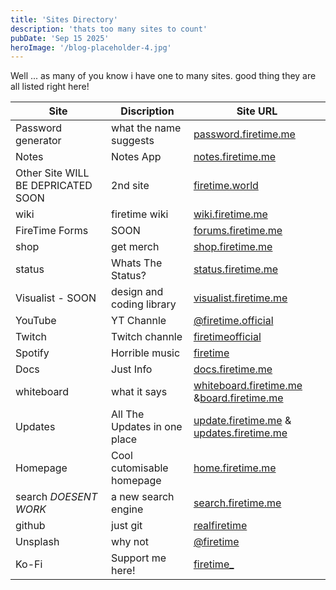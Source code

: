 ```yaml
---
title: 'Sites Directory'
description: 'thats too many sites to count'
pubDate: 'Sep 15 2025'
heroImage: '/blog-placeholder-4.jpg'
---
```


Well ... as many of you know i have one to many sites. good thing they are all listed right here!


|Site|Discription|Site URL|
| --------- | -------- | ------ |
|Password generator|what the name suggests|[password.firetime.me](https://password.firetime.me)|
|Notes|Notes App|[notes.firetime.me](https://notes.firetime)|
|Other Site WILL BE DEPRICATED SOON|2nd site|[firetime.world](https://firetime.world)|
|wiki|firetime wiki|[wiki.firetime.me](https://wiki.firetime.me)|
|FireTime Forms|SOON|[forums.firetime.me](https://forums.firetime.me)|
| shop               | get merch                   | [shop.firetime.me](https://shop.firetime.me)|
| status             | Whats The Status?           | [status.firetime.me](https://status.firetime.me)|
| Visualist - SOON   | design and coding library   | [visualist.firetime.me](https://visualist.firetime.me)|
| YouTube            | YT Channle                  | [@firetime.official](https://youtube.com/@firetime.official)|
| Twitch             | Twitch channle              | [firetimeofficial](https://twitch.tv/firetimeofficial)|
| Spotify            | Horrible music              | [firetime](https://open.spotify.com/artist/1dav6Y0oeLxQyDyByHUfBysi=EDtncBfeSheEe7bfEASfRQ)|
| Docs               | Just Info                   | [docs.firetime.me](https://docs.firetime.me)|
| whiteboard         | what it says                | [whiteboard.firetime.me](https://whiteboard.firetime.me) &[board.firetime.me](https://board.firetime.me)|
| Updates            | All The Updates in one place | [update.firetime.me](https://update.firetime.me) & [updates.firetime.me](https://updates.firetime.me)|
|  Homepage          |  Cool cutomisable homepage   | [home.firetime.me](https://home.firetime.me)|
| search  *DOESENT WORK*| a new search engine       | [search.firetime.me](https://search.firetime.me)|
| github             |         just git             |[realfiretime](https://github.com/realfiretime)|
|Unsplash            | why not                      | [@firetime](https://unsplash.com/@firetime)|
|Ko-Fi               | Support me here!             | [firetime_](https://ko-fi.com/firetime_)|
